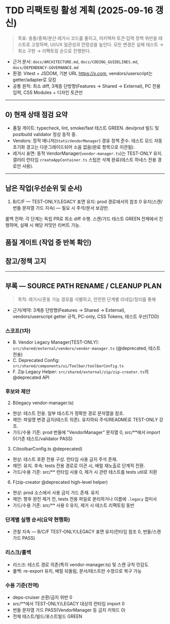 # TDD 리팩토링 활성 계획 (2025-09-16 갱신)

> 목표: 충돌/중복/분산·레거시 코드를 줄이고, 아키텍처·토큰·입력 정책 위반을
> 테스트로 고정하며, UI/UX 일관성과 안정성을 높인다. 모든 변경은 실패 테스트 →
> 최소 구현 → 리팩토링 순으로 진행한다.

- 근거 문서: `docs/ARCHITECTURE.md`, `docs/CODING_GUIDELINES.md`,
  `docs/DEPENDENCY-GOVERNANCE.md`
- 환경: Vitest + JSDOM, 기본 URL https://x.com, vendors/userscript는
  getter/adapter로 모킹
- 공통 원칙: 최소 diff, 3계층 단방향(Features → Shared → External), PC 전용
  입력, CSS Modules + 디자인 토큰만

---

## 0) 현재 상태 점검 요약

- 품질 게이트: typecheck, lint, smoke/fast 테스트 GREEN. dev/prod 빌드 및
  postbuild validator 정상 동작 중.
- Vendors: 정적 매니저(`StaticVendorManager`) 경유 정책 준수. 테스트 모드 자동
  초기화 경고는 다운그레이드되어 소음 없음(완료 항목으로 이관됨).
- 레거시 표면: 동적 VendorManager(`vendor-manager.ts`)는 TEST-ONLY 유지. 갤러리
  런타임 `createAppContainer.ts` 스텁은 삭제 완료(테스트 하네스 전용 경로만
  사용).

---

## 남은 작업(우선순위 및 순서)

1. B/C/F — TEST-ONLY/LEGACY 표면 유지: prod 경로에서의 참조 0 유지(스캔/번들
   문자열 가드 지속) — 필요 시 주석/문서 보강만.

롤백 전략: 각 단계는 독립 PR로 최소 diff 수행. 스캔/가드 테스트 GREEN 전제에서
진행하며, 실패 시 해당 커밋만 리버트 가능.

## 품질 게이트 (작업 중 반복 확인)

## 참고/정책 고지

---

## 부록 — SOURCE PATH RENAME / CLEANUP PLAN

> 목적: 레거시/혼동 가능 경로를 식별하고, 안전한 단계별 리네임/정리를 통해

- 근거/제약: 3계층 단방향(Features → Shared → External), vendors/userscript
  getter 규칙, PC-only, CSS Tokens, 테스트 우선(TDD)

### 스코프(1차)

- B. Vendor Legacy Manager(TEST-ONLY):
  `src/shared/external/vendors/vendor-manager.ts` (@deprecated, 테스트 전용)
- C. Deprecated Config: `src/shared/components/ui/Toolbar/toolbarConfig.ts`
- F. Zip Legacy Helper: `src/shared/external/zip/zip-creator.ts`의 @deprecated
  API

### 후보와 제안

2. B(legacy vendor-manager.ts)

- 현상: 테스트 전용. 일부 테스트가 정확한 경로 문자열을 참조.
- 제안: 파일명 변경 금지(테스트 의존). 유지하되 주석/README로 TEST-ONLY 강조.
- 가드/수용 기준: prod 번들에 "VendorManager" 문자열 0, src/\*\*에서 import
  0(기존 테스트/validator PASS)

3. C(toolbarConfig.ts @deprecated)

- 현상: 테스트 호환 전용 구성. 런타임 사용 금지 주석 존재.
- 제안: 유지. 후속: tests 전용 경로로 이관 시, 배럴 재노출로 단계적 전환.
- 가드/수용 기준: src/\*\* 런타임 사용 0, 제거 시 관련 테스트를 tests util로
  치환

6. F(zip-creator @deprecated high-level helper)

- 현상: prod 소스에서 사용 금지 가드 존재. 유지
- 제안: 향후 완전 제거 전, tests 전용 파일로 분리하거나 이름에 `.legacy` 접미사
- 가드/수용 기준: src/\*\* 사용 0 유지, 제거 시 테스트 리팩토링 동반

### 단계별 실행 순서(요약 현행화)

- 관찰 지속 — B/C/F TEST-ONLY/LEGACY 표면 유지(런타임 참조 0, 번들/스캔 가드
  PASS)

### 리스크/롤백

- 리스크: 테스트 경로 의존(특히 vendor-manager.ts) 및 스캔 규칙 민감도
- 롤백: re-export 유지, 배럴 되돌림, 문서/테스트만 수정으로 복구 가능

### 수용 기준(전역)

- deps-cruiser 순환/금지 위반 0
- src/\*\*에서 TEST-ONLY/LEGACY 대상의 런타임 import 0
- 번들 문자열 가드 PASS(VendorManager 등 금지 키워드 0)
- 전체 테스트/빌드/포스트빌드 GREEN
